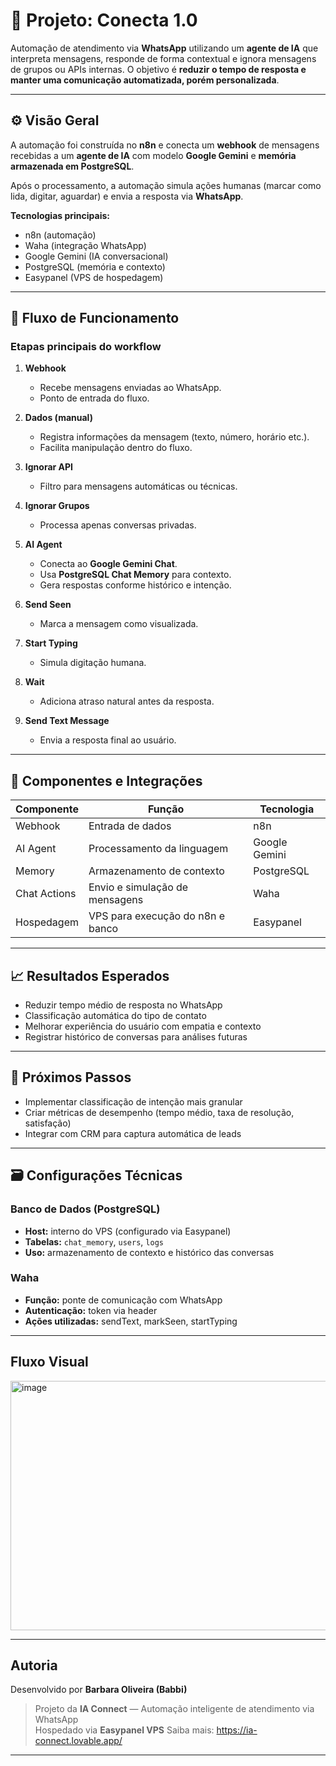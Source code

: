 # 🤖 Projeto: Conecta 1.0

Automação de atendimento via **WhatsApp** utilizando um **agente de IA** que interpreta mensagens, responde de forma contextual e ignora mensagens de grupos ou APIs internas. O objetivo é **reduzir o tempo de resposta e manter uma comunicação automatizada, porém personalizada**.

---

## ⚙️ Visão Geral

A automação foi construída no **n8n** e conecta um **webhook** de mensagens recebidas a um **agente de IA** com modelo **Google Gemini** e **memória armazenada em PostgreSQL**.

Após o processamento, a automação simula ações humanas (marcar como lida, digitar, aguardar) e envia a resposta via **WhatsApp**.

**Tecnologias principais:**
- n8n (automação)
- Waha (integração WhatsApp)
- Google Gemini (IA conversacional)
- PostgreSQL (memória e contexto)
- Easypanel (VPS de hospedagem)

---

## 🔁 Fluxo de Funcionamento

### Etapas principais do workflow

1. **Webhook**
   - Recebe mensagens enviadas ao WhatsApp.
   - Ponto de entrada do fluxo.

2. **Dados (manual)**
   - Registra informações da mensagem (texto, número, horário etc.).
   - Facilita manipulação dentro do fluxo.

3. **Ignorar API**
   - Filtro para mensagens automáticas ou técnicas.

4. **Ignorar Grupos**
   - Processa apenas conversas privadas.

5. **AI Agent**
   - Conecta ao **Google Gemini Chat**.
   - Usa **PostgreSQL Chat Memory** para contexto.
   - Gera respostas conforme histórico e intenção.

6. **Send Seen**
   - Marca a mensagem como visualizada.

7. **Start Typing**
   - Simula digitação humana.

8. **Wait**
   - Adiciona atraso natural antes da resposta.

9. **Send Text Message**
   - Envia a resposta final ao usuário.

---

## 🧩 Componentes e Integrações

| Componente | Função | Tecnologia |
|-------------|--------|-------------|
| Webhook | Entrada de dados | n8n |
| AI Agent | Processamento da linguagem | Google Gemini |
| Memory | Armazenamento de contexto | PostgreSQL |
| Chat Actions | Envio e simulação de mensagens | Waha |
| Hospedagem | VPS para execução do n8n e banco | Easypanel |

---

## 📈 Resultados Esperados

- Reduzir tempo médio de resposta no WhatsApp  
- Classificação automática do tipo de contato  
- Melhorar experiência do usuário com empatia e contexto  
- Registrar histórico de conversas para análises futuras

---

## 🚀 Próximos Passos

- Implementar classificação de intenção mais granular  
- Criar métricas de desempenho (tempo médio, taxa de resolução, satisfação)  
- Integrar com CRM para captura automática de leads  

---

## 🗃️ Configurações Técnicas

### Banco de Dados (PostgreSQL)
- **Host:** interno do VPS (configurado via Easypanel)  
- **Tabelas:** `chat_memory`, `users`, `logs`  
- **Uso:** armazenamento de contexto e histórico das conversas  

### Waha
- **Função:** ponte de comunicação com WhatsApp  
- **Autenticação:** token via header  
- **Ações utilizadas:** sendText, markSeen, startTyping  

---

## Fluxo Visual

<img width="1217" height="399" alt="image" src="https://github.com/user-attachments/assets/20e1d7ec-3fab-4877-9677-d1bc9a8f8fc9" />


---

## Autoria

Desenvolvido por **Barbara Oliveira (Babbi)**  
> Projeto da **IA Connect** — Automação inteligente de atendimento via WhatsApp  
> Hospedado via **Easypanel VPS**
> Saiba mais: https://ia-connect.lovable.app/

---

